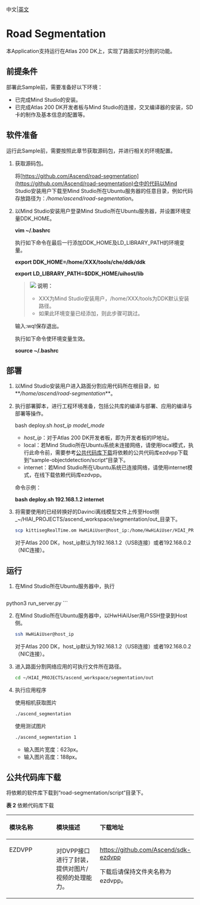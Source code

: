 中文|[英文](README.md)

# Road Segmentation

本Application支持运行在Atlas 200 DK上，实现了路面实时分割的功能。

## 前提条件

部署此Sample前，需要准备好以下环境：

-   已完成Mind Studio的安装。
-   已完成Atlas 200 DK开发者板与Mind Studio的连接，交叉编译器的安装，SD卡的制作及基本信息的配置等。

## 软件准备

运行此Sample前，需要按照此章节获取源码包，并进行相关的环境配置。

1. 获取源码包。

   将[https://github.com/Ascend/road-segmentation](https://github.com/Ascend/road-segmentation)仓中的代码以Mind Studio安装用户下载至Mind Studio所在Ubuntu服务器的任意目录，例如代码存放路径为：_/home/ascend/road-segmentation_。

2.  以Mind Studio安装用户登录Mind Studio所在Ubuntu服务器，并设置环境变量DDK\_HOME。

    **vim \~/.bashrc**

    执行如下命令在最后一行添加DDK\_HOME及LD\_LIBRARY\_PATH的环境变量。

    **export DDK\_HOME=/home/XXX/tools/che/ddk/ddk**

    **export LD\_LIBRARY\_PATH=$DDK\_HOME/uihost/lib**

    >![](doc/source/img/icon-note.gif) **说明：**   
    >-   XXX为Mind Studio安装用户，/home/XXX/tools为DDK默认安装路径。  
    >-   如果此环境变量已经添加，则此步骤可跳过。  

    输入:wq!保存退出。

    执行如下命令使环境变量生效。

    **source \~/.bashrc**


## 部署

1. 以Mind Studio安装用户进入路面分割应用代码所在根目录，如**_/home/ascend/road-segmentation_**。

2.  执行部署脚本，进行工程环境准备，包括公共库的编译与部署、应用的编译与部署等操作。

    bash deploy.sh  _host\_ip_ _model\_mode_

    -   _host\_ip_：对于Atlas 200 DK开发者板，即为开发者板的IP地址。
    -   local：若Mind Studio所在Ubuntu系统未连接网络，请使用local模式，执行此命令前，需要参考[公共代码库下载](#zh-cn_topic_0182554604_section92241245122511)将依赖的公共代码库ezdvpp下载到“sample-objectdetection/script“目录下。
    -   internet：若Mind Studio所在Ubuntu系统已连接网络，请使用internet模式，在线下载依赖代码库ezdvpp。

    命令示例：

    **bash deploy.sh 192.168.1.2 internet**

3. 将需要使用的已经转换好的Davinci离线模型文件上传至Host侧_~/HIAI\_PROJECTS/ascend\_workspace/segmentation/out_目录下。

   ```bash
   scp kittisegRealTime.om HwHiAiUser@host_ip:/home/HwHiAiUser/HIAI_PROJECTS/ascend_workspace/segmentation/out/kittisegRealTime.om
   ```

   对于Atlas 200 DK，host\_ip默认为192.168.1.2（USB连接）或者192.168.0.2（NIC连接）。


## 运行

1.  在Mind Studio所在Ubuntu服务器中，执行

    ```bash
python3 run_server.py
    ```

2.  在Mind Studio所在Ubuntu服务器中，以HwHiAiUser用户SSH登录到Host侧。

    ```bash
    ssh HwHiAiUser@host_ip
    ```

    对于Atlas 200 DK，host\_ip默认为192.168.1.2（USB连接）或者192.168.0.2（NIC连接）。

3. 进入路面分割网络应用的可执行文件所在路径。

   ```bash
   cd ~/HIAI_PROJECTS/ascend_workspace/segmentation/out
   ```

4. 执行应用程序

   使用相机获取图片
   
   ```bash
   ./ascend_segmentation
   ```
   
   使用测试图片
   
   ```bash
   ./ascend_segmentation 1
   ```
   
   - 输入图片宽度：623px。
   - 输入图片高度：188px。


## 公共代码库下载<a name="zh-cn_topic_0182554604_section92241245122511"></a>

将依赖的软件库下载到“road-segmentation/script“目录下。

**表 2**  依赖代码库下载

<table><thead align="left"><tr id="zh-cn_topic_0182554604_row3576111214511"><th class="cellrowborder" valign="top" width="33.33333333333333%" id="mcps1.2.4.1.1"><p id="zh-cn_topic_0182554604_p5576712114510"><a name="zh-cn_topic_0182554604_p5576712114510"></a><a name="zh-cn_topic_0182554604_p5576712114510"></a>模块名称</p>
</th>
<th class="cellrowborder" valign="top" width="33.33333333333333%" id="mcps1.2.4.1.2"><p id="zh-cn_topic_0182554604_p157661218455"><a name="zh-cn_topic_0182554604_p157661218455"></a><a name="zh-cn_topic_0182554604_p157661218455"></a>模块描述</p>
</th>
<th class="cellrowborder" valign="top" width="33.33333333333333%" id="mcps1.2.4.1.3"><p id="zh-cn_topic_0182554604_p10576201211454"><a name="zh-cn_topic_0182554604_p10576201211454"></a><a name="zh-cn_topic_0182554604_p10576201211454"></a>下载地址</p>
</th>
</tr>
</thead>
<tbody><tr id="zh-cn_topic_0182554604_row1757621219458"><td class="cellrowborder" valign="top" width="33.33333333333333%" headers="mcps1.2.4.1.1 "><p id="zh-cn_topic_0182554604_p15576212114511"><a name="zh-cn_topic_0182554604_p15576212114511"></a><a name="zh-cn_topic_0182554604_p15576212114511"></a>EZDVPP</p>
</td>
<td class="cellrowborder" valign="top" width="33.33333333333333%" headers="mcps1.2.4.1.2 "><p id="zh-cn_topic_0182554604_p1257661204510"><a name="zh-cn_topic_0182554604_p1257661204510"></a><a name="zh-cn_topic_0182554604_p1257661204510"></a>对DVPP接口进行了封装，提供对图片/视频的处理能力。</p>
</td>
<td class="cellrowborder" valign="top" width="33.33333333333333%" headers="mcps1.2.4.1.3 "><p id="zh-cn_topic_0182554604_p11576312114515"><a name="zh-cn_topic_0182554604_p11576312114515"></a><a name="zh-cn_topic_0182554604_p11576312114515"></a><a href="https://github.com/Ascend/sdk-ezdvpp" target="_blank" rel="noopener noreferrer">https://github.com/Ascend/sdk-ezdvpp</a></p>
<p id="zh-cn_topic_0182554604_p18576131264519"><a name="zh-cn_topic_0182554604_p18576131264519"></a><a name="zh-cn_topic_0182554604_p18576131264519"></a>下载后请保持文件夹名称为ezdvpp。</p>
</td>
</tr>
</tbody>
</table>

